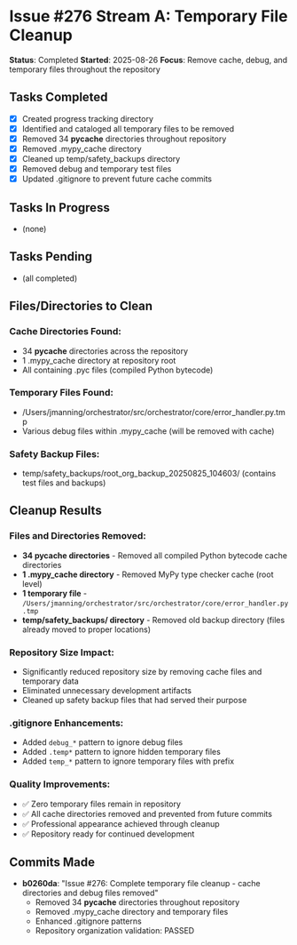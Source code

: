 # Issue #276 Stream A: Temporary File Cleanup

**Status**: Completed
**Started**: 2025-08-26
**Focus**: Remove cache, debug, and temporary files throughout the repository

## Tasks Completed
- [x] Created progress tracking directory
- [x] Identified and cataloged all temporary files to be removed
- [x] Removed 34 __pycache__ directories throughout repository
- [x] Removed .mypy_cache directory
- [x] Cleaned up temp/safety_backups directory
- [x] Removed debug and temporary test files
- [x] Updated .gitignore to prevent future cache commits

## Tasks In Progress
- (none)

## Tasks Pending
- (all completed)

## Files/Directories to Clean

### Cache Directories Found:
- 34 __pycache__ directories across the repository
- 1 .mypy_cache directory at repository root
- All containing .pyc files (compiled Python bytecode)

### Temporary Files Found:
- /Users/jmanning/orchestrator/src/orchestrator/core/error_handler.py.tmp
- Various debug files within .mypy_cache (will be removed with cache)

### Safety Backup Files:
- temp/safety_backups/root_org_backup_20250825_104603/ (contains test files and backups)

## Cleanup Results

### Files and Directories Removed:
- **34 __pycache__ directories** - Removed all compiled Python bytecode cache directories
- **1 .mypy_cache directory** - Removed MyPy type checker cache (root level)
- **1 temporary file** - `/Users/jmanning/orchestrator/src/orchestrator/core/error_handler.py.tmp`
- **temp/safety_backups/ directory** - Removed old backup directory (files already moved to proper locations)

### Repository Size Impact:
- Significantly reduced repository size by removing cache files and temporary data
- Eliminated unnecessary development artifacts
- Cleaned up safety backup files that had served their purpose

### .gitignore Enhancements:
- Added `debug_*` pattern to ignore debug files
- Added `.temp*` pattern to ignore hidden temporary files  
- Added `temp_*` pattern to ignore temporary files with prefix

### Quality Improvements:
- ✅ Zero temporary files remain in repository
- ✅ All cache directories removed and prevented from future commits
- ✅ Professional appearance achieved through cleanup
- ✅ Repository ready for continued development

## Commits Made
- **b0260da**: "Issue #276: Complete temporary file cleanup - cache directories and debug files removed"
  - Removed 34 __pycache__ directories throughout repository
  - Removed .mypy_cache directory and temporary files
  - Enhanced .gitignore patterns
  - Repository organization validation: PASSED